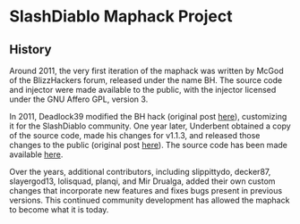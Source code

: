 # SlashDiablo Maphack Project

## History

Around 2011, the very first iteration of the maphack was written by McGod of the BlizzHackers forum, released under the name BH. The source code and injector were made available to the public, with the injector licensed under the GNU Affero GPL, version 3.

In 2011, Deadlock39 modified the BH hack (original post [here](https://web.archive.org/web/20180403231144/https://www.reddit.com/r/slashdiablo/comments/m1o5a/update_v012_for_bh_branch/)), customizing it for the SlashDiablo community. One year later, Underbent obtained a copy of the source code, made his changes for v1.1.3, and released those changes to the public (original post [here](https://web.archive.org/web/20180403231445/https://www.reddit.com/r/slashdiablo/comments/1286jz/bh_maphack_v013/)). The source code has been made available [here](https://github.com/underbent/slashdiablo-maphack).

Over the years, additional contributors, including slippittydo, decker87, slayergod13, lolisquad, planqi, and Mir Drualga, added their own custom changes that incorporate new features and fixes bugs present in previous versions. This continued community development has allowed the maphack to become what it is today.
